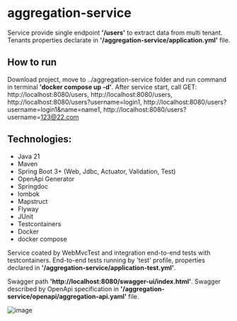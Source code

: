 # aggregation-service

Service provide single endpoint **'/users'** to extract data from multi tenant. Tenants properties declarate in **'/aggregation-service/application.yml'** file.

## How to run
Download project, move to ../aggregation-service folder and run command in terminal **'docker compose up -d'**.
After service start, call GET: http://localhost:8080/users, http://localhost:8080/users, http://localhost:8080/users?username=login1, http://localhost:8080/users?username=login1&name=name1, http://localhost:8080/users?username=123@22.com

## Technologies:
  - Java 21
  - Maven
  - Spring Boot 3+ (Web, Jdbc, Actuator, Validation, Test)
  - OpenApi Generator
  - Springdoc
  - lombok
  - Mapstruct
  - Flyway
  - JUnit
  - Testcontainers
  - Docker
  - docker compose

Service coated by WebMvcTest and integration end-to-end tests with testcontainers. End-to-end tests running by 'test' profile, properties declared in **'/aggregation-service/application-test.yml'**.

Swagger path **'http://localhost:8080/swagger-ui/index.html'**. Swagger described by OpenApi specification in **'/aggregation-service/openapi/aggregation-api.yaml'** file.

![image](https://github.com/user-attachments/assets/8ab9241a-a335-42e9-b340-73400e6f4d7f)


